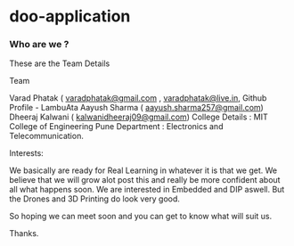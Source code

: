 doo-application
===============

### Who are we ?
These are the Team Details

Team

Varad Phatak ( varadphatak@gmail.com , varadphatak@live.in, Github Profile - LambuAta
Aayush Sharma ( aayush.sharma257@gmail.com)
Dheeraj Kalwani ( kalwanidheeraj09@gmail.com)
College Details : MIT College of Engineering Pune 
Department : Electronics and Telecommunication.

Interests:

We basically are ready for Real Learning in whatever it is that we get. We believe that we will grow alot post this and really be more confident about all what happens soon. We are interested in Embedded and DIP aswell. But the Drones and 3D Printing do look very good.

So hoping we can meet soon and you can get to know what will suit us.

Thanks.
